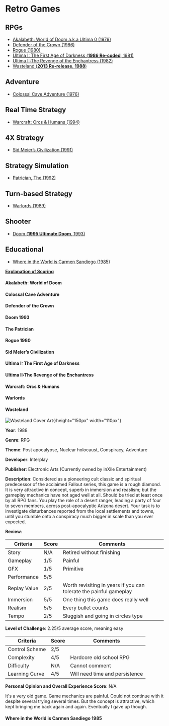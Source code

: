 # Retro Games

## RPGs
* [Akalabeth: World of Doom a.k.a Ultima 0 (1979)](#akalabeth-world-of-doom)
* [Defender of the Crown (1986)](#defender-of-the-crown)
* [Rogue (1980)](#rogue-1980)
* [Ultima I: The First Age of Darkness (**1986 Re-coded**, 1981)](#ultima-i-the-first-age-of-darkness)
* [Ultima II:The Revenge of the Enchantress (1982)](#ultima-ii-the-revenge-of-the-enchantress)
* [Wasteland (**2013 Re-release**, **1988**)](#wasteland)

## Adventure
* [Colossal Cave Adventure (1976)](#colossal-cave-adventure)

## Real Time Strategy
* [Warcraft: Orcs & Humans (1994)](#warcraft-orcs-&-humans)

## 4X Strategy
* [Sid Meier’s Civilization (1991)](#sid-meiers-civilization)

## Strategy Simulation
* [Patrician, The (1992)](#the-patrician)

## Turn-based Strategy
* [Warlords (1989)](#warlords)

## Shooter
* [Doom (**1995 Ultimate Doom**, 1993)](#doom-1993)

## Educational
* [Where in the World is Carmen Sandiego (1985)](#where-in-the-world-is-carmen-sandiego-1985)

[**Explanation of Scoring**](https://aureliussr.github.io/aurelius-reviews/rubric)

#### Akalabeth: World of Doom

#### Colossal Cave Adventure

#### Defender of the Crown

#### Doom 1993

#### The Patrician

#### Rogue 1980

#### Sid Meier’s Civilization

#### Ultima I: The First Age of Darkness

#### Ultima II:The Revenge of the Enchantress

#### Warcraft: Orcs & Humans

#### Warlords

#### Wasteland

![Wasteland Cover Art](https://upload.wikimedia.org/wikipedia/en/b/b1/Wasteland_Coverart.png "Cover art copyright of inXile Entertainment. Source Wikipedia. Thumbnail image for commentary as per Fair Use policy"){:height="150px" width="110px"}

**Year**: 1988

**Genre**: RPG

**Theme**: Post apocalypse, Nuclear holocaust, Conspiracy, Adventure

**Developer**: Interplay

**Publisher**: Electronic Arts (Currently owned by inXile Entertainment)

**Description**: Considered as a pioneering cult classic and spiritual predecessor of the acclaimed Fallout series, this game is a rough diamond. It is very attractive in concept, superb in immersion and reaslism; but the gameplay mechanics have not aged well at all. Should be tried at least once by all RPG fans. You play the role of a desert ranger, leading a party of four to seven members, across post-apocalyptic Arizona desert. Your task is to investigate disturbances reported from the local settlements and towns, until you stumble onto a conspiracy much bigger in scale than you ever expected.

**Review**:

| Criteria     | Score | Comments |
|--------------|-------|----------|
| Story        | N/A     | Retired without finishing |
| Gameplay     | 1/5     | Painful        |
| GFX          | 1/5     | Primitive        |
| Performance  | 5/5     |         |
| Replay Value | 2/5     | Worth revisiting in years if you can tolerate the painful gameplay         |
| Immersion    | 5/5     | One thing this game does really well         |
| Realism      | 5/5     | Every bullet counts         |
| Tempo        | 2/5     | Sluggish and going in circles type         |

**Level of Challenge**: 2.25/5 average score, meaning easy

| Criteria       | Score | Comments |
|----------------|-------|----------|
| Control Scheme | 2/5     | |
| Complexity     | 4/5     | Hardcore old school RPG       |
| Difficulty     | N/A     | Cannot comment        |
| Learning Curve | 4/5     | Will need time and persistence        |

**Personal Opinion and Overall Experience Score**: N/A

It's a very old game. Game mechanics are painful. Could not continue with it despite several trying several times. But the concept is attractive, which kept bringing me back again and again. Eventually I gave up though. 



#### Where in the World is Carmen Sandiego 1985
